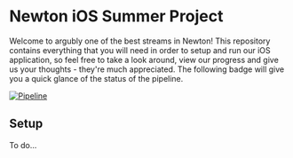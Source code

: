 # Newton iOS Summer Project

Welcome to argubly one of the best streams in Newton! This repository contains everything that you will need in order to setup and run our iOS application, so feel free to take a look around, view our progress and give us your thoughts - they're much appreciated. The following badge will give you a quick glance of the status of the pipeline.

[![Pipeline](https://github.com/LiibanM/NewtonIosSummerProject/workflows/Newton%20iOS%20Summer%20Project%20-%20CI%20Pipeline/badge.svg)](https://github.com/LiibanM/NewtonIosSummerProject/actions)

## Setup

To do...
